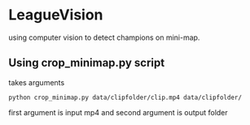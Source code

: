 # LeagueVision
using computer vision to detect champions on mini-map. 


## Using crop_minimap.py script

takes arguments 

```console
python crop_minimap.py data/clipfolder/clip.mp4 data/clipfolder/ 
```
first argument is input mp4 and second argument is output folder 
